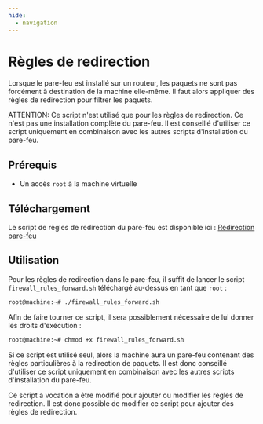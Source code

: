 ```yaml
---
hide:
  - navigation
---
```

# Règles de redirection

Lorsque le pare-feu est installé sur un routeur, les paquets ne sont pas forcément à destination de la machine elle-même. Il faut alors appliquer des règles de redirection pour filtrer les paquets.

ATTENTION: Ce script n'est utilisé que pour les règles de redirection. Ce n'est pas une installation complète du pare-feu.
Il est conseillé d'utiliser ce script uniquement en combinaison avec les autres scripts d'installation du pare-feu.

## Prérequis

- Un accès `root` à la machine virtuelle

## Téléchargement

Le script de règles de redirection du pare-feu est disponible ici : [Redirection pare-feu](https://raw.githubusercontent.com/AngarosGamer/SAE4/main/firewall/firewall_rules_forward.sh)

## Utilisation

Pour les règles de redirection dans le pare-feu, il suffit de lancer le script `firewall_rules_forward.sh` téléchargé au-dessus en tant que `root` :

```bash
root@machine:~# ./firewall_rules_forward.sh
```

Afin de faire tourner ce script, il sera possiblement nécessaire de lui donner les droits d'exécution :

```bash
root@machine:~# chmod +x firewall_rules_forward.sh
```

Si ce script est utilisé seul, alors la machine aura un pare-feu contenant des règles particulières à la redirection de paquets. Il est donc conseillé d'utiliser ce script uniquement en combinaison avec les autres scripts d'installation du pare-feu.

Ce script a vocation a être modifié pour ajouter ou modifier les règles de redirection. Il est donc possible de modifier ce script pour ajouter des règles de redirection.

